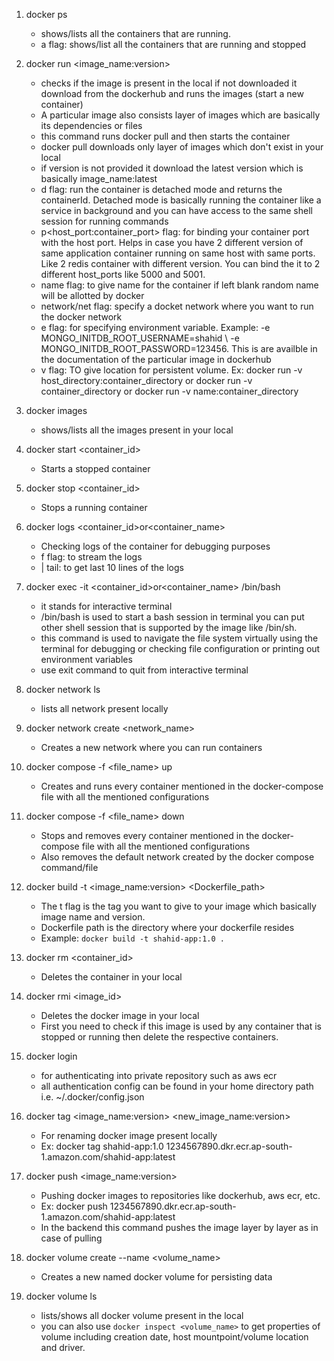 1. docker ps
    - shows/lists all the containers that are running.
    - a flag: shows/list all the containers that are running and stopped

2. docker run <image_name:version>
    - checks if the image is present in the local if not downloaded it download from the dockerhub and runs the images (start a new container)
    - A particular image also consists layer of images which are basically its dependencies or files
    - this command runs docker pull and then starts the container
    - docker pull downloads only layer of images which don't exist in your local
    - if version is not provided it download the latest version which is basically image_name:latest
    - d flag: run the container is detached mode and returns the containerId. Detached mode is basically running the container like a service in background and you can have access to the same shell session for running commands
    - p<host_port:container_port> flag: for binding your container port with the host port. Helps in case you have 2 different version of same application container running on same host with same ports. Like 2 redis container with different version. You can bind the it to 2 different host_ports like 5000 and 5001.
    - name flag: to give name for the container if left blank random name will be allotted by docker
    - network/net flag: specify a docket network where you want to run the docker network
    - e flag: for specifying environment variable. Example: -e MONGO_INITDB_ROOT_USERNAME=shahid \ -e MONGO_INITDB_ROOT_PASSWORD=123456. This is are availble in the documentation of the particular image in dockerhub
    - v flag: TO give location for persistent volume. Ex: docker run -v host_directory:container_directory or docker run -v container_directory or docker run -v name:container_directory

3. docker images 
    - shows/lists all the images present in your local
    
4. docker start <container_id>
    - Starts a stopped container

5. docker stop <container_id>
    - Stops a running container

6. docker logs <container_id>or<container_name>
    - Checking logs of the container for debugging purposes
    - f flag: to stream the logs
    - | tail: to get last 10 lines of the logs

7. docker exec -it <container_id>or<container_name> /bin/bash
    - it stands for interactive terminal
    - /bin/bash is used to start a bash session in terminal you can put other shell session that is supported by the image like /bin/sh.
    - this command is used to navigate the file system virtually using the terminal for debugging or checking file configuration or printing out environment variables
    - use exit command to quit from interactive terminal
    
8. docker network ls
    - lists all network present locally

9. docker network create <network_name>
    - Creates a new network where you can run containers

10. docker compose -f <file_name> up
    - Creates and runs every container mentioned in the docker-compose file with all the mentioned configurations

11. docker compose -f <file_name> down
    - Stops and removes every container mentioned in the docker-compose file with all the mentioned configurations
    - Also removes the default network created by the docker compose command/file

12. docker build -t <image_name:version> <Dockerfile_path>
    - The t flag is the tag you want to give to your image which basically image name and version.
    - Dockerfile path is the directory where your dockerfile resides
    - Example: `docker build -t shahid-app:1.0 .`

13. docker rm <container_id>
    - Deletes the container in your local

14. docker rmi <image_id>
    - Deletes the docker image in your local
    - First you need to check if this image is used by any container that is stopped or running then delete the respective containers.

15. docker login
    - for authenticating into private repository such as aws ecr
    - all authentication config can be found in your home directory path i.e. ~/.docker/config.json

16. docker tag <image_name:version> <new_image_name:version>
    - For renaming docker image present locally
    - Ex: docker tag shahid-app:1.0 1234567890.dkr.ecr.ap-south-1.amazon.com/shahid-app:latest

17. docker push <image_name:version>
    - Pushing docker images to repositories like dockerhub, aws ecr, etc.
    - Ex: docker push 1234567890.dkr.ecr.ap-south-1.amazon.com/shahid-app:latest
    - In the backend this command pushes the image layer by layer as in case of pulling

18. docker volume create --name <volume_name>
    - Creates a new named docker volume for persisting data

19. docker volume ls 
    - lists/shows all docker volume present in the local
    - you can also use `docker inspect <volume_name>` to get properties of volume including creation date, host mountpoint/volume location and driver.



